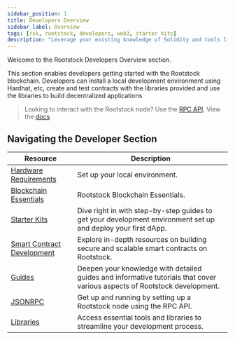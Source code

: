 ```yaml
---
sidebar_position: 1
title: Developers Overview
sidebar_label: Overview
tags: [rsk, rootstock, developers, web3, starter kits]
description: "Leverage your existing knowledge of Solidity and tools like Rust, Hardhat, and Wagmi to deploy and scale your dApps on the pioneering layer 2 solution that combines the best of Bitcoin security and Ethereum Smart Contract capabilities."
---
```


Welcome to the Rootstock Developers Overview section. 

This section enables developers getting started with the Rootstock blockchain. Developers can install a local development environment using Hardhat, etc, create and test contracts with the libraries provided and use the libraries to build decentralized applications 

> Looking to interact with the Rootstock node? Use the [RPC API](https://rpc.rootstock.io/). View the [docs](./07-json-rpc/)

## Navigating the Developer Section

| Resource                                                       | Description                                                                                    |
| ----------------------------------------------------------- | ---------------------------------------------------------------------------------------------- |
| [Hardware Requirements](./02-requirements/) | Set up your local environment. |
| [Blockchain Essentials](./) | Rootstock Blockchain Essentials. |
| [Starter Kits](./04-quickstart/) | Dive right in with step-by-step guides to get your development environment set up and deploy your first dApp.|
| [Smart Contract Development](./05-smart-contracts/) | Explore in-depth resources on building secure and scalable smart contracts on Rootstock.|
| [Guides](./06-guides//) | Deepen your knowledge with detailed guides and informative tutorials that cover various aspects of Rootstock development.|
| [JSONRPC](./07-json-rpc/) | Get up and running by setting up a Rootstock node using the RPC API.|
| [Libraries](./08-libraries/) | Access essential tools and libraries to streamline your development process. |






